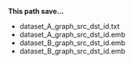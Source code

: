 **This path save...**

- dataset_A_graph_src_dst_id.txt
- dataset_A_graph_src_dst_id.emb
- dataset_B_graph_src_dst_id.emb
- dataset_B_graph_src_dst_id.emb


